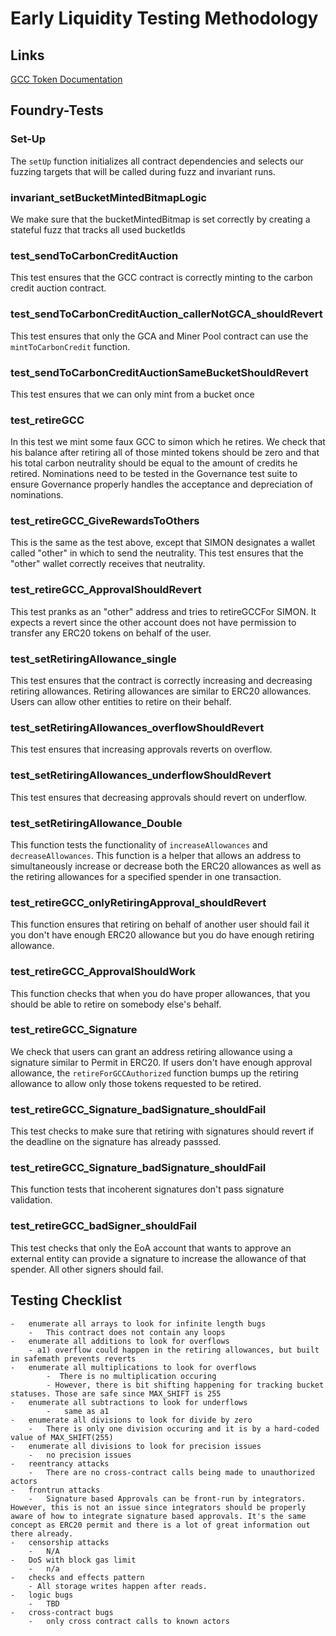 # Early Liquidity Testing Methodology


## Links
<a href="https://glow-docs.vercel.app/contracts#gcc" target="_blank">
GCC Token Documentation
</a>


## Foundry-Tests

### Set-Up
The ```setUp``` function initializes all contract dependencies and
selects our fuzzing targets that will be called during fuzz and invariant runs.

### invariant_setBucketMintedBitmapLogic
We make sure that the bucketMintedBitmap is set correctly by creating
 a stateful fuzz that tracks all used bucketIds


### test_sendToCarbonCreditAuction
This test ensures that the GCC contract is correctly minting to the carbon credit auction contract.

### test_sendToCarbonCreditAuction_callerNotGCA_shouldRevert
This test ensures that only the GCA and Miner Pool contract can use the ```mintToCarbonCredit``` function.

### test_sendToCarbonCreditAuctionSameBucketShouldRevert
This test ensures that we can only mint from a bucket once

### test_retireGCC
In this test we mint some faux GCC to simon which he retires.
We check that his balance after retiring all of those minted tokens should be zero and that his total carbon neutrality should be equal to the amount of credits he retired.
Nominations need to be tested in the Governance test suite to ensure Governance properly handles the acceptance and depreciation of nominations.

### test_retireGCC_GiveRewardsToOthers
This is the same as the test above, except that SIMON designates a wallet called "other" in which to send the neutrality. This test ensures that the "other" wallet correctly receives that neutrality.


### test_retireGCC_ApprovalShouldRevert
This test pranks as an "other" address and tries to retireGCCFor SIMON.
It expects a revert since the other account does not have permission to transfer any ERC20 tokens on behalf of the user.


### test_setRetiringAllowance_single
This test ensures that the contract is correctly increasing and decreasing retiring allowances. Retiring allowances are similar to ERC20 allowances. Users can allow other entities to retire on their behalf.

### test_setRetiringAllowances_overflowShouldRevert
This test ensures that increasing approvals reverts on overflow.


### test_setRetiringAllowances_underflowShouldRevert
This test ensures that decreasing approvals should revert on underflow.

### test_setRetiringAllowance_Double
This function tests the functionality of ```increaseAllowances``` and ```decreaseAllowances```. This function is a helper that allows an address to simultaneously increase or decrease both the ERC20 allowances as well as the retiring allowances for a specified spender in one transaction.


### test_retireGCC_onlyRetiringApproval_shouldRevert
This function ensures that retiring on behalf of another user should fail it you don't have enough ERC20 allowance but you do have enough retiring allowance.

### test_retireGCC_ApprovalShouldWork
This function checks that when you do have proper allowances, that you should be able to retire on somebody else's behalf.


### test_retireGCC_Signature
We check that users can grant an address retiring allowance using a signature similar to Permit in ERC20. If users don't have enough approval allowance, the ```retireForGCCAuthorized``` function bumps up the retiring allowance to allow only those tokens requested to be retired.

### test_retireGCC_Signature_badSignature_shouldFail
This test checks to make sure that retiring with signatures should revert if the deadline on the signature has already passsed.

### test_retireGCC_Signature_badSignature_shouldFail
This function tests that incoherent signatures don't pass signature validation.


### test_retireGCC_badSigner_shouldFail
This test checks that only the EoA account that wants to approve an external entity can provide a signature to increase the allowance of that spender. All other signers should fail.





## Testing Checklist
    -   enumerate all arrays to look for infinite length bugs
        -   This contract does not contain any loops
    -   enumerate all additions to look for overflows
        - a1) overflow could happen in the retiring allowances, but built in safemath prevents reverts
    -   enumerate all multiplications to look for overflows
            -  There is no multiplication occuring
            - However, there is bit shifting happening for tracking bucket statuses. Those are safe since MAX_SHIFT is 255
    -   enumerate all subtractions to look for underflows
            -   same as a1
    -   enumerate all divisions to look for divide by zero
        -   There is only one division occuring and it is by a hard-coded value of MAX_SHIFT(255)
    -   enumerate all divisions to look for precision issues
        -   no precision issues
    -   reentrancy attacks
        -   There are no cross-contract calls being made to unauthorized actors
    -   frontrun attacks
        -   Signature based Approvals can be front-run by integrators. However, this is not an issue since integrators should be properly aware of how to integrate signature based approvals. It's the same concept as ERC20 permit and there is a lot of great information out there already.
    -   censorship attacks
        -   N/A
    -   DoS with block gas limit
        -   n/a
    -   checks and effects pattern
        - All storage writes happen after reads.
    -   logic bugs
        -   TBD
    -   cross-contract bugs
        -   only cross contract calls to known actors